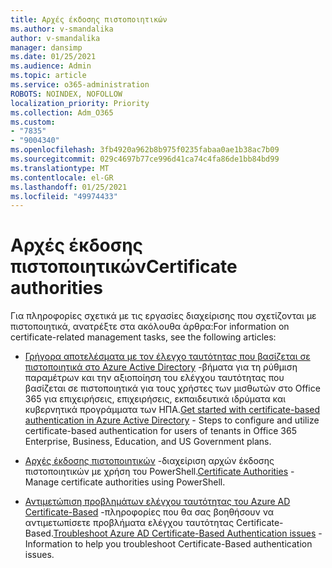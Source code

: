 ```yaml
---
title: Αρχές έκδοσης πιστοποιητικών
ms.author: v-smandalika
author: v-smandalika
manager: dansimp
ms.date: 01/25/2021
ms.audience: Admin
ms.topic: article
ms.service: o365-administration
ROBOTS: NOINDEX, NOFOLLOW
localization_priority: Priority
ms.collection: Adm_O365
ms.custom:
- "7835"
- "9004340"
ms.openlocfilehash: 3fb4920a962b8b975f0235fabaa0ae1b38ac7b09
ms.sourcegitcommit: 029c4697b77ce996d41ca74c4fa86de1bb84bd99
ms.translationtype: MT
ms.contentlocale: el-GR
ms.lasthandoff: 01/25/2021
ms.locfileid: "49974433"
---
```

# <a name="certificate-authorities"></a><span data-ttu-id="b0d95-102">Αρχές έκδοσης πιστοποιητικών</span><span class="sxs-lookup"><span data-stu-id="b0d95-102">Certificate authorities</span></span>

<span data-ttu-id="b0d95-103">Για πληροφορίες σχετικά με τις εργασίες διαχείρισης που σχετίζονται με πιστοποιητικά, ανατρέξτε στα ακόλουθα άρθρα:</span><span class="sxs-lookup"><span data-stu-id="b0d95-103">For information on certificate-related management tasks, see the following articles:</span></span>

- <span data-ttu-id="b0d95-104">[Γρήγορα αποτελέσματα με τον έλεγχο ταυτότητας που βασίζεται σε πιστοποιητικά στο Azure Active Directory](https://docs.microsoft.com/azure/active-directory/authentication/active-directory-certificate-based-authentication-get-started#:~:text=Certificate-based)  -βήματα για τη ρύθμιση παραμέτρων και την αξιοποίηση του ελέγχου ταυτότητας που βασίζεται σε πιστοποιητικά για τους χρήστες των μισθωτών στο Office 365 για επιχειρήσεις, επιχειρήσεις, εκπαιδευτικά ιδρύματα και κυβερνητικά προγράμματα των ΗΠΑ.</span><span class="sxs-lookup"><span data-stu-id="b0d95-104">[Get started with certificate-based authentication in Azure Active Directory](https://docs.microsoft.com/azure/active-directory/authentication/active-directory-certificate-based-authentication-get-started#:~:text=Certificate-based)  - Steps to configure and utilize certificate-based authentication for users of tenants in Office 365 Enterprise, Business, Education, and US Government plans.</span></span>

- <span data-ttu-id="b0d95-105">[Αρχές έκδοσης πιστοποιητικών](https://docs.microsoft.com/powershell/module/azuread)  -διαχείριση αρχών έκδοσης πιστοποιητικών με χρήση του PowerShell.</span><span class="sxs-lookup"><span data-stu-id="b0d95-105">[Certificate Authorities](https://docs.microsoft.com/powershell/module/azuread)  - Manage certificate authorities using PowerShell.</span></span>

- <span data-ttu-id="b0d95-106">[Αντιμετώπιση προβλημάτων ελέγχου ταυτότητας του Azure AD Certificate-Based](https://docs.microsoft.com/troubleshoot/azure/active-directory/certificate-based-authenticate-issue)  -πληροφορίες που θα σας βοηθήσουν να αντιμετωπίσετε προβλήματα ελέγχου ταυτότητας Certificate-Based.</span><span class="sxs-lookup"><span data-stu-id="b0d95-106">[Troubleshoot Azure AD Certificate-Based Authentication issues](https://docs.microsoft.com/troubleshoot/azure/active-directory/certificate-based-authenticate-issue)  - Information to help you troubleshoot Certificate-Based authentication issues.</span></span>



